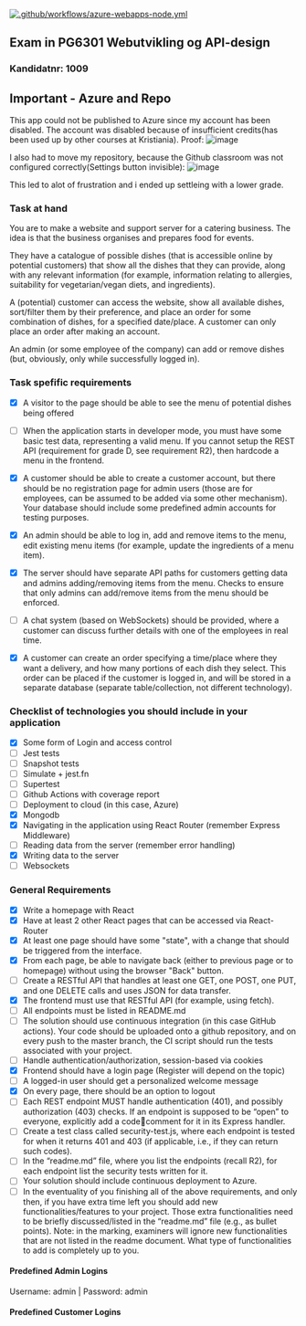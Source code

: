[![.github/workflows/azure-webapps-node.yml](https://github.com/sebastiannordby/pgr6301_exam/actions/workflows/azure-webapps-node.yml/badge.svg)](https://github.com/sebastiannordby/pgr6301_exam/actions/workflows/azure-webapps-node.yml)

## Exam in PG6301 Webutvikling og API-design
### Kandidatnr: 1009

## Important - Azure and Repo
This app could not be published to Azure since my account has been disabled.
The account was disabled because of insufficient credits(has been used up by other courses at Kristiania). Proof:
![image](https://user-images.githubusercontent.com/24465003/203160263-984c532d-59b4-4276-ab56-f67ec4cd3234.png)

I also had to move my repository, because the Github classroom was not configured correctly(Settings button invisible):
![image](https://user-images.githubusercontent.com/24465003/203274089-f98ef49f-d368-424b-bd6e-0089686b8099.png)

This led to alot of frustration and i ended up settleing with a lower grade.

### Task at hand
You are to make a website and support server for a catering business. The idea is that the
business organises and prepares food for events.

They have a catalogue of possible dishes (that is accessible online by potential customers) that
show all the dishes that they can provide, along with any relevant information (for example,
information relating to allergies, suitability for vegetarian/vegan diets, and ingredients).

A (potential) customer can access the website, show all available dishes, sort/filter them by
their preference, and place an order for some combination of dishes, for a specified
date/place. A customer can only place an order after making an account.

An admin (or some employee of the company) can add or remove dishes (but, obviously, only
while successfully logged in).

### Task spefific requirements
*[X] A visitor to the page should be able to see the menu of potential dishes being offered
*[ ] When the application starts in developer mode, you must have some basic test data,
  representing a valid menu. If you cannot setup the REST API (requirement for grade D, see
  requirement R2), then hardcode a menu in the frontend.
*[X] A customer should be able to create a customer account, but there should be no
  registration page for admin users (those are for employees, can be assumed to be added via
  some other mechanism). Your database should include some predefined admin accounts for
  testing purposes.
*[X] An admin should be able to log in, add and remove items to the menu, edit existing menu
    items (for example, update the ingredients of a menu item).
*[X] The server should have separate API paths for customers getting data and admins
  adding/removing items from the menu. Checks to ensure that only admins can add/remove
  items from the menu should be enforced.
*[ ] A chat system (based on WebSockets) should be provided, where a customer can discuss
    further details with one of the employees in real time.
*[X] A customer can create an order specifying a time/place where they want a delivery, and
  how many portions of each dish they select. This order can be placed if the customer is logged
  in, and will be stored in a separate database (separate table/collection, not different
  technology).


### Checklist of technologies you should include in your application
* [X] Some form of Login and access control
* [ ] Jest tests
* [ ] Snapshot tests
* [ ] Simulate + jest.fn
* [ ] Supertest
* [ ] Github Actions with coverage report
* [ ] Deployment to cloud (in this case, Azure)
* [X] Mongodb
* [X] Navigating in the application using React Router (remember Express Middleware)
* [ ] Reading data from the server (remember error handling)
* [X] Writing data to the server
* [ ] Websockets

### General Requirements

*[X] Write a homepage with React
*[X] Have at least 2 other React pages that can be accessed via React-Router
*[X] At least one page should have some "state", with a change that should be triggered from
  the interface.
*[X] From each page, be able to navigate back (either to previous page or to homepage)
  without using the browser "Back" button.
*[ ] Create a RESTful API that handles at least one GET, one POST, one PUT, and one
  DELETE calls and uses JSON for data transfer.
*[X] The frontend must use that RESTful API (for example, using fetch).
*[ ] All endpoints must be listed in README.md
*[ ] The solution should use continuous integration (in this case GitHub actions). Your code
  should be uploaded onto a github repository, and on every push to the master branch, the CI
  script should run the tests associated with your project.
*[ ] Handle authentication/authorization, session-based via cookies
*[X] Frontend should have a login page (Register will depend on the topic)
*[ ] A logged-in user should get a personalized welcome message
*[X] On every page, there should be an option to logout
*[ ] Each REST endpoint MUST handle authentication (401), and possibly authorization
  (403) checks. If an endpoint is supposed to be “open” to everyone, explicitly add a codecomment for it in its Express handler.
*[ ] Create a test class called security-test.js, where each endpoint is tested for when it returns
  401 and 403 (if applicable, i.e., if they can return such codes).
*[ ] In the “readme.md” file, where you list the endpoints (recall R2), for each endpoint list
  the security tests written for it.
*[ ] Your solution should include continuous deployment to Azure.
*[ ] In the eventuality of you finishing all of the above requirements, and only then, if you
  have extra time left you should add new functionalities/features to your project.
  Those extra functionalities need to be briefly discussed/listed in the “readme.md” file
  (e.g., as bullet points). Note: in the marking, examiners will ignore new functionalities that
  are not listed in the readme document. What type of functionalities to add is completely up to
  you.

#### Predefined Admin Logins
Username: admin | Password: admin

#### Predefined Customer Logins

